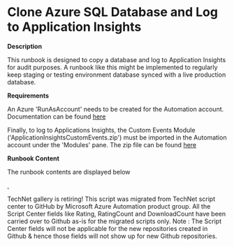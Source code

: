 ﻿Clone Azure SQL Database and Log to Application Insights
========================================================

            

**Description**


This runbook is designed to copy a database and log to Application Insights for audit purposes. A runbook like this might be implemented to regularly keep staging or testing environment database synced with a live production database.


**Requirements**


An Azure 'RunAsAccount' needs to be created for the Automation account. Documentation can be found [here](https://docs.microsoft.com/en-us/azure/automation/manage-runas-account#create-a-run-as-account-in-the-portal)


Finally, to log to Applications Insights, the Custom Events Module ('ApplicationInsightsCustomEvents.zip') must be imported in the Automation account under the 'Modules' pane. The zip file can be found [here](https://gallery.technet.microsoft.com/scriptcenter/Log-Custom-Events-into-847900d7)


**Runbook Content**


The runbook contents are displayed below

[ ](https://gallery.technet.microsoft.com/scriptcenter/Log-Custom-Events-into-847900d7)

        
    
TechNet gallery is retiring! This script was migrated from TechNet script center to GitHub by Microsoft Azure Automation product group. All the Script Center fields like Rating, RatingCount and DownloadCount have been carried over to Github as-is for the migrated scripts only. Note : The Script Center fields will not be applicable for the new repositories created in Github & hence those fields will not show up for new Github repositories.
